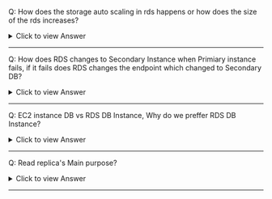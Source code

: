 Q: How does the storage auto scaling in rds happens or how does the size of the rds increases?

<details>
  <summary>Click to view Answer</summary>

- You can't reduce the amount of storage for a DB instance after storage has been allocated. When you increase the allocated storage, it must be by at least 10 percent. If you try to increase the value by less than 10 percent, you get an error. Scaling storage for RDS for SQL Server DB instances is supported only for the General Purpose SSD and Provisioned IOPS SSD storage types. [Increasing DB instance storage capacity](https://docs.aws.amazon.com/AmazonRDS/latest/UserGuide/USER_PIOPS.ModifyingExisting.html)
- You must set the maximum storage threshold to at least 10% more than the current allocated storage. We recommend setting it to at least 26% more to avoid receiving an event notification that the storage size is approaching the maximum storage threshold.
- For example, if you have DB instance with 1000 GiB of allocated storage, then set the maximum storage threshold to at least 1100 GiB. If you don't, you get an error such as Invalid max storage size for engine_name. However, we recommend that you set the maximum storage threshold to at least 1260 GiB to avoid the event notification. [Managing capacity automatically with Amazon RDS storage autoscaling](https://docs.aws.amazon.com/AmazonRDS/latest/UserGuide/USER_PIOPS.Autoscaling.html)
- Storage optimization can take several hours. You can't make further storage modifications for either six (6) hours or until storage optimization has completed on the instance, whichever is longer. 

</details>

---

Q: How does RDS changes to Secondary Instance when Primiary instance fails, if it fails does RDS changes the endpoint which changed to Secondary DB?

<details>
  <summary>Click to view Answer</summary>

- Implementing disaster recovery. You can promote a read replica to a standalone instance as a disaster recovery solution if the primary DB instance fails.[Working with DB instance read replicas](https://docs.aws.amazon.com/AmazonRDS/latest/UserGuide/USER_ReadRepl.html)
- Yes, in an Amazon RDS Multi-AZ setup, the endpoint will remain the same after a failover to the secondary DB instance. This ensures a seamless transition for applications without requiring any manual intervention or changes to the application's database connection settings.
- During a failover:
  - RDS updates the DNS record to point to the secondary instance (now promoted to primary).
  - The failover typically completes in 1–2 minutes, and applications can reconnect using the same endpoint without any changes to their configuration.
  - This ensures seamless failover for applications, as they don’t need to know which instance is primary or update connection strings.
- Why This Works:
  - RDS uses a CNAME DNS record for the endpoint, which can be updated to point to the new primary’s IP address during failover.
  - Applications experience a brief interruption (usually 60–120 seconds), but no manual intervention or code changes are needed.

</details>

---

Q: EC2 instance DB vs RDS DB Instance, Why do we preffer RDS DB Instance?

<details>
  <summary>Click to view Answer</summary>

| **Feature**               | **Amazon RDS**                                                                                         | **Amazon EC2**                                                                                             |
|---------------------------|--------------------------------------------------------------------------------------------------------|-------------------------------------------------------------------------------------------------------------|
| **Definition**            | Managed Database-as-a-Service (DBaaS) for relational databases.                                        | Virtual server where you manually install and manage your database engine.                                 |
| **Supported Engines**     | MySQL, MariaDB, PostgreSQL, Oracle, SQL Server                                                        | Any database engine/version you want.                                                                      |
| **Administration**        | Fully managed by AWS: provisioning, patching, backups, recovery.                                       | Full control, but you manage all tasks including setup, patching, backups, and failover.                   |
| **High Availability**     | Built-in multi-AZ deployments with automatic failover.                                                 | Must be configured manually (e.g., clustering, replication).                                               |
| **Backups**               | Automated daily backups, point-in-time recovery, and snapshots supported.                             | Manual setup required. CloudWatch can't monitor backup status natively.                                    |
| **Scalability**           | Click-based vertical scaling and automatic read replicas.                                              | Manual architecture design needed (load balancing, sharding, clustering).                                  |
| **Performance**           | Provisioned IOPS for consistent high performance; integrated with CloudWatch.                         | Depends on EBS and instance type; external tools needed for monitoring.                                    |
| **Storage Options**       | General Purpose SSD, Provisioned IOPS SSD, Magnetic.                                                   | Up to 16,000 IOPS and 2,000 Mbps using EBS-optimized instances.                                             |
| **Support & Control**     | Limited to AWS-supported engines/versions; limited OS/database control.                               | Full control over OS, software stack, and database configuration.                                          |
| **Security**              | Encryption at rest & in transit managed by AWS.                                                       | Must configure EBS-level or database-level encryption manually.                                             |
| **Licensing**             | Offers License Included & BYOL (depends on DB engine). SQL Server supports only License Included.     | BYOL supported for all engines.                                                                            |
| **Cost**                  | Higher, as AWS handles most maintenance and management tasks.                                          | Lower, but requires time and effort for manual setup and management.                                       |
| **Ease of Use**           | Simple API calls and console usage for deployment, management, and scaling.                           | Complex setup and management process, but maximum flexibility.                                             |
| **Monitoring**            | Integrated with Amazon CloudWatch.                                                                    | Requires third-party tools or custom scripts.                                                              |
| **Disaster Recovery**     | PITR (Point-In-Time Recovery) supported for last 7 days; automated backups.                           | You must manually implement and test your DR plan.                                                         |
| **Read Replicas**         | Native support for read replicas, which can be regionally distributed.                                | Requires manual setup of replication and query routing.                                                    |
| **When to Choose**        | Preferable when reducing management overhead and ensuring automation.                                 | Suitable when you need full control, unsupported DB versions, or have a tight budget.                      |
| **KuebOps Recommendation**| RDS is recommended due to time and cost savings from reduced maintenance overhead.                     | Use EC2 if specific database requirements are not met by RDS or for cost-saving with in-house expertise.   |

</details>

---

Q: Read replica's Main purpose?

<details>
  <summary>Click to view Answer</summary>

The main purpose of a read replica is to offload read queries from the primary database instance, improving performance and scalability for read-heavy workloads. It achieves this by providing a read-only copy of the primary database that is kept up-to-date through asynchronous replication. 

1. Offloading Read Queries: 
- When a database receives a large volume of read requests, the primary instance can become overloaded, impacting overall performance and responsiveness.
- Read replicas are designed to handle these read requests, allowing the primary instance to focus on write operations and other critical tasks.
  
2. Improved Performance: 
- By distributing read queries across multiple instances, the overall performance of the database system can be significantly improved.
- This can lead to faster query response times, reduced latency, and increased throughput.
  
3. Scalability: 
- Read replicas provide a mechanism to scale out the read workload beyond the capacity of a single primary instance.
- This allows businesses to handle increasing read demands without needing to upgrade the primary instance.
  
4. Disaster Recovery: 
- In some scenarios, read replicas can also serve as a disaster recovery mechanism.
- If the primary instance fails, a read replica can be promoted to become the new primary, ensuring business continuity.
  
5. Other Use Cases: Reporting and data warehousing, Application compatibility and scalability, Geographic distribution, Database testing and upgrades, and Backup offloading
  
</details>

---

